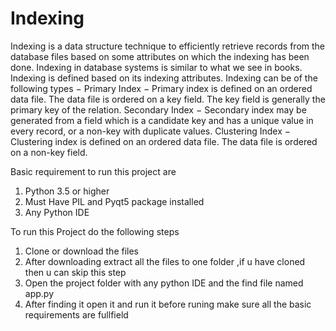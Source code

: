# Indexing
Indexing is a data structure technique to efficiently retrieve records from the database files based on some attributes on which the indexing has been done. Indexing in database systems is similar to what we see in books.  Indexing is defined based on its indexing attributes. Indexing can be of the following types 
−  Primary Index − Primary index is defined on an ordered data file. The data file is ordered on a key field. The key field is generally the primary key of the relation. 
Secondary Index − Secondary index may be generated from a field which is a candidate key and has a unique value in every record, or a non-key with duplicate values.  Clustering Index − Clustering index is defined on an ordered data file. The data file is ordered on a non-key field.

Basic requirement to run this project are
1. Python 3.5 or higher
2. Must Have PIL and Pyqt5 package installed
3. Any Python IDE

To run this Project do the following steps
1. Clone or download the files
2. After downloading extract all the files to one folder ,if u have cloned then u can skip this step
3. Open the project folder with any python IDE and the find file named app.py
4. After finding it open it and run it before runing make sure all the basic requirements are fullfield
